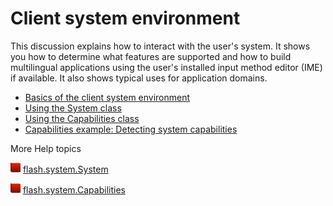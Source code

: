 # Client system environment

This discussion explains how to interact with the user's system. It shows you
how to determine what features are supported and how to build multilingual
applications using the user's installed input method editor (IME) if available.
It also shows typical uses for application domains.

- [Basics of the client system environment](WS5b3ccc516d4fbf351e63e3d118a9b90204-7cd3.html)
- [Using the System class](WS5b3ccc516d4fbf351e63e3d118a9b90204-7cd6.html)
- [Using the Capabilities class](WS5b3ccc516d4fbf351e63e3d118a9b90204-7cd8.html)
- [Capabilities example: Detecting system capabilities](WS5b3ccc516d4fbf351e63e3d118a9b90204-7cd4.html)

More Help topics

![](../../img/flashplatformLinkIndicator.png)
[flash.system.System](https://help.adobe.com/en_US/FlashPlatform/reference/actionscript/3/flash/system/System.html)

![](../../img/flashplatformLinkIndicator.png)
[flash.system.Capabilities](https://help.adobe.com/en_US/FlashPlatform/reference/actionscript/3/flash/system/Capabilities.html)
